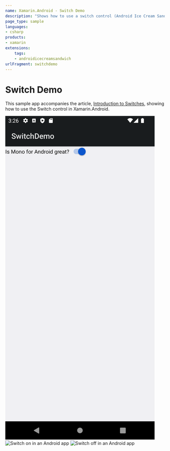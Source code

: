 ```yaml
---
name: Xamarin.Android - Switch Demo
description: "Shows how to use a switch control (Android Ice Cream Sandwich)"
page_type: sample
languages:
- csharp
products:
- xamarin
extensions:
    tags:
    - androidicecreamsandwich
urlFragment: switchdemo
---
```

# Switch Demo

This sample app accompanies the article,
[Introduction to Switches](https://docs.microsoft.com/xamarin/android/user-interface/controls/switch), showing how to use the Switch control in Xamarin.Android.


![Switch control in an Android app](Screenshots/screenshot.png)
![Switch on in an Android app](Screenshots/Screenshot_switchon)
![Switch off in an Android app](Screenshots/Screenshot_switchoff)
